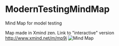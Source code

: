 # ModernTestingMindMap
Mind Map for model testing

Map made in Xmind zen. Link to "interactive" version http://www.xmind.net/m/mp9j
![Mind Map](https://raw.githubusercontent.com/mwyrodek/ModernTestingMindMap/master/Modern%20Testing%20(MT).png)
